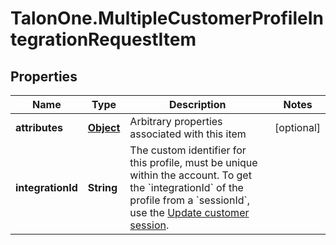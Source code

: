 # TalonOne.MultipleCustomerProfileIntegrationRequestItem

## Properties

Name | Type | Description | Notes
------------ | ------------- | ------------- | -------------
**attributes** | [**Object**](.md) | Arbitrary properties associated with this item | [optional] 
**integrationId** | **String** | The custom identifier for this profile, must be unique within the account.  To get the &#x60;integrationId&#x60; of the profile from a &#x60;sessionId&#x60;, use the [Update customer session](/integration-api/#operation/updateCustomerSessionV2).  | 


